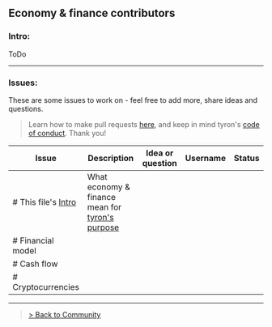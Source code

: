 ## Economy & finance contributors
### Intro:
ToDo

---
### Issues:
These are some issues to work on - feel free to add more, share ideas and questions.

> Learn how to make pull requests [here](https://github.com/tyronNetwork/tyron/blob/master/CONTRIBUTING.md), and keep in mind tyron's [code of conduct](https://github.com/tyronNetwork/tyron/blob/master/CODE_OF_CONDUCT.md). Thank you!

| Issue | Description | Idea or question | Username | Status |
|---|---|---|---|---|
|# This file's [Intro](#intro) | What economy & finance mean for [tyron's purpose](https://www.tyron.network/#the-purpose-of-tyron)|
|# Financial model | 
|# Cash flow |
|# Cryptocurrencies |

---

> <a href="/community"> > Back to Community </a>
